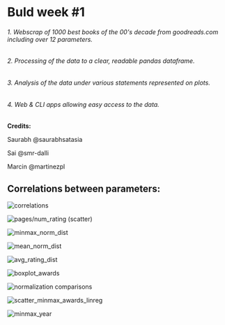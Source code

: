 # Buld week #1 

###### *1. Webscrap of 1000 best books of the 00's decade from goodreads.com including over 12 parameters.*

###### *2. Processing of the data to a clear, readable pandas dataframe.*

###### *3. Analysis of the data under various statements represented on plots.*

###### *4. Web & CLI apps allowing easy access to the data.*


**Credits:**

Saurabh @saurabhsatasia

Sai @smr-dalli

Marcin @martinezpl


## Correlations between parameters:

![correlations](https://github.com/martinezpl/goodreads_best2000/blob/main/pngs/correlations.png)


![pages/num_rating (scatter)](https://github.com/martinezpl/goodreads_best2000/blob/main/pngs/scatter_pnr.png)

![minmax_norm_dist](https://github.com/martinezpl/goodreads_best2000/blob/main/pngs/minmax_norm_dist.png)

![mean_norm_dist](https://github.com/martinezpl/goodreads_best2000/blob/main/pngs/mean_norm_dist.png)

![avg_rating_dist](https://github.com/martinezpl/goodreads_best2000/blob/main/pngs/avg_rating_dist.png)

![boxplot_awards](https://github.com/martinezpl/goodreads_best2000/blob/main/pngs/boxplot_awards.png)

![normalization comparisons](https://github.com/martinezpl/goodreads_best2000/blob/main/pngs/norm_comparison.png)

![scatter_minmax_awards_linreg](https://github.com/martinezpl/goodreads_best2000/blob/main/pngs/scatter_minmax_awards_linreg.png)

![minmax_year](https://github.com/martinezpl/goodreads_best2000/blob/main/pngs/minmax_mean_year.png)
